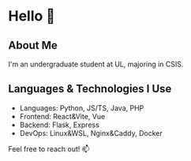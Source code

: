 # Hello 👋

## About Me
I'm an undergraduate student at UL, majoring in CSIS.

## Languages & Technologies I Use
- Languages: Python, JS/TS, Java, PHP
- Frontend: React&Vite, Vue
- Backend: Flask, Express
- DevOps: Linux&WSL, Nginx&Caddy, Docker

Feel free to reach out! 📫
